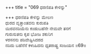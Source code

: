 +++
title = "069 ಧರಣಿಪತಿ ಕೇಳಿನ್ನು"

+++
ಧರಣಿಪತಿ ಕೇಳಿನ್ನು ಮೇಲಣ  
ಧುರದ ವೃತ್ತಾಂತವನು ಕುರುಪತಿ  
ಯಿರವನರಿಯೆನು ಕಂಡುಬಹೆನೇ ನೇಮವೇ ತನಗೆ  
ಗುರುಸುತನು ಕೃಪ ಭೋಜ ಶಕುನಿಗ  
ಳರಸನನು ಪರಿವೇಷ್ಟಿಸಿದರದ  
ನರಿದು ಬಹೆನೆನೆ ಕಳುಹಿದನು ಧೃತರಾಷ್ಟ್ರ ಸಂಜಯನ     ॥69॥